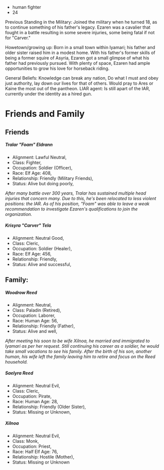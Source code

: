 - human fighter
- 24

Previous Standing in the Military: Joined the military when he turned 18, as to continue something of his father's legacy. Ezaren was a cavalier that fought in a battle resulting in some severe injuries, some being fatal if not for "Carver."

Howetown/growing up: Born in a small town within Iyamari; his father and older sister raised him in a modest home. With his father's former skills of being a former squire of Asyria, Ezaren got a small glimpse of what his father had previously pursued. With plenty of space, Ezaren had ample opportunities to grow his love for horseback riding. 

General Beliefs: Knowledge can break any nation, Do what I must and obey just authority, lay down our lives for that of others. Would pray to Ares or Kaine the most out of the pantheon. LIAR agent: Is still apart of the IAR, currently under the identity as a hired gun.

# Friends and Family

## Friends

##### Tralar "Foam" Eldrann

- Alignment: Lawful Neutral,
- Class: Fighter,
- Occupation: Soldier (Officer),
- Race: Elf Age: 408,
- Relationship: Friendly (Military Friends),
- Status: Alive but doing poorly,

_After many battle over 300 years, Tralar has sustained multiple head injuries that concern many. Due to this, he's been relocated to less violent positions: the IAR. As of his position, "Foam" was able to leave a weak recommendation to investigate Ezaren's qualifications to join the organization._ 

##### Krisyra "Carver" Tela

- Alignment: Neutral Good,
- Class: Cleric,
- Occupation: Soldier (Healer),
- Race: Elf Age: 456,
- Relationship: Friendly,
- Status: Alive and successful,

## Family: 

##### Woodrow Reed

- Alignment: Neutral,
- Class: Paladin (Retired),
- Occupation: Laborer,
- Race: Human Age: 56,
- Relationship: Friendly (Father),
- Status: Alive and well,

_After meeting his soon to be wife Xilnoa, he married and immigrated to Iyamari as per her request. Still continuing his career as a soldier, he would take small vacations to see his family. After the birth of his son, another human, his wife left the family leaving him to retire and focus on the Reed household._

##### Saelyra Reed

- Alignment: Neutral Evil,
- Class: Cleric,
- Occupation: Pirate,
- Race: Human Age: 28,
- Relationship: Friendly (Older Sister),
- Status: Missing or Unknown,

##### Xilnoa

- Alignment: Neutral Evil,
- Class: Monk,
- Occupation: Priest,
- Race: Half Elf Age: 76,
- Relationship: Hostile (Mother),
- Status: Missing or Unknown